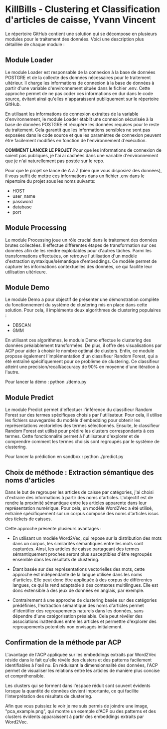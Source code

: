 # KillBills - Clustering et Classification d'articles de caisse, Yvann Vincent

Le répertoire GitHub contient une solution qui se décompose en plusieurs modules pour le traitement des données. Voici une description plus détaillée de chaque module :

## Module Loader

Le module Loader est responsable de la connexion à la base de données POSTGRE et de la collecte des données nécessaires pour le traitement ultérieur. Il charge les informations de connexion à la base de données à partir d'une variable d'environnement située dans le fichier .env. Cette approche permet de ne pas coder ces informations en dur dans le code source, évitant ainsi qu'elles n'apparaissent publiquement sur le répertoire GitHub.

En utilisant les informations de connexion extraites de la variable d'environnement, le module Loader établit une connexion sécurisée à la base de données POSTGRE et récupère les données requises pour le reste du traitement. Cela garantit que les informations sensibles ne sont pas exposées dans le code source et que les paramètres de connexion peuvent être facilement modifiés en fonction de l'environnement d'exécution.

**COMMENT LANCER LE PROJET**
Pour que les informations de connexion de soient pas publiques, je l'ai ai cachées dans une variable d'environnement que je n'ai naturellement pas postée sur le repo.

Pour que le projet se lance de A à Z (bien que vous disposiez des données), il vous suffit de mettre ces informations dans un fichier .env dans le répertoire du projet sous les noms suivants:

- HOST
- user_name
- password
- database
- port

## Module Processing

Le module Processing joue un rôle crucial dans le traitement des données brutes collectées. Il effectue différentes étapes de transformation sur ces données afin de les rendre exploitables pour d'autres tâches. Parmi les transformations effectuées, on retrouve l'utilisation d'un modèle d'extraction syntaxique/sémantique d'embeddings. Ce modèle permet de capturer les informations contextuelles des données, ce qui facilite leur utilisation ultérieure.


## Module Demo

Le module Demo a pour objectif de présenter une démonstration complète du fonctionnement du système de clustering mis en place dans cette solution. Pour cela, il implémente deux algorithmes de clustering populaires :

- DBSCAN 
- GMM 

En utilisant ces algorithmes, le module Demo effectue le clustering des données préalablement transformées. De plus, il offre des visualisations par ACP pour aider à choisir le nombre optimal de clusters. Enfin, ce module propose également l'implémentation d'un classifieur Random Forest, qui a été entraîné spécifiquement pour ce problème de clustering. Ce classifieur atteint une precision/recall/accuracy de 90% en moyenne d'une itération à l'autre.

Pour lancer la démo : python ./demo.py

## Module Predict

Le module Predict permet d'effectuer l'inférence du classifieur Random Forest sur des termes spécifiques choisis par l'utilisateur. Pour cela, il utilise les fichiers sauvegardés du modèle d'embedding pour obtenir les représentations vectorielles des termes sélectionnés. Ensuite, le classifieur Random Forest est utilisé pour prédire les clusters correspondants à ces termes. Cette fonctionnalité permet à l'utilisateur d'explorer et de comprendre comment les termes choisis sont regroupés par le système de clustering.

Pour lancer la prédiction en sandbox : python ./predict.py


## Choix de méthode : Extraction sémantique des noms d'articles
Dans le but de regrouper les articles de caisse par catégories, j'ai choisi d'extraire des informations à partir des noms d'articles. L'objectif est de rendre la proximité sémantique entre les articles apparente dans leur représentation numérique. Pour cela, un modèle Word2Vec a été utilisé, entraîné spécifiquement sur un corpus composé des noms d'articles issus des tickets de caisses.

Cette approche présente plusieurs avantages :

- En utilisant un modèle Word2Vec, qui repose sur la distribution des mots dans un corpus, les similarités sémantiques entre les mots sont capturées. Ainsi, les articles de caisse partageant des termes sémantiquement proches seront plus susceptibles d'être regroupés ensemble dans les résultats de clustering.

- Étant basée sur des représentations vectorielles des mots, cette approche est indépendante de la langue utilisée dans les noms d'articles. Elle peut donc être appliquée à des corpus de différentes langues, ce qui la rend adaptable à des contextes multilingues. Elle est donc extensible à des jeux de données en anglais, par exemple.

- Contrairement à une approche de clustering basée sur des catégories prédéfinies, l'extraction sémantique des noms d'articles permet d'identifier des regroupements naturels dans les données, sans dépendre d'une catégorisation préalable. Cela peut révéler des associations inattendues entre les articles et permettre d'explorer des regroupements potentiels non envisagés initialement.

## Confirmation de la méthode par ACP

L'avantage de l'ACP appliquée sur les embeddings extraits par Word2Vec réside dans le fait qu'elle révèle des clusters et des patterns facilement identifiables à l'œil nu. En réduisant la dimensionnalité des données, l'ACP permet de visualiser les relations entre les articles de manière plus concise et compréhensible.

Les clusters qui se forment dans l'espace réduit sont souvent évidents lorsque la quantité de données devient importante, ce qui facilite l'interprétation des résultats de clustering.

Afin que vous puissiez le voir je me suis permis de joindre une image, "pca_example.png", qui montre un exemple d'ACP ou des patterns et des clusters évidents apparaissent à partir des embeddings extraits par Word2Vec.


